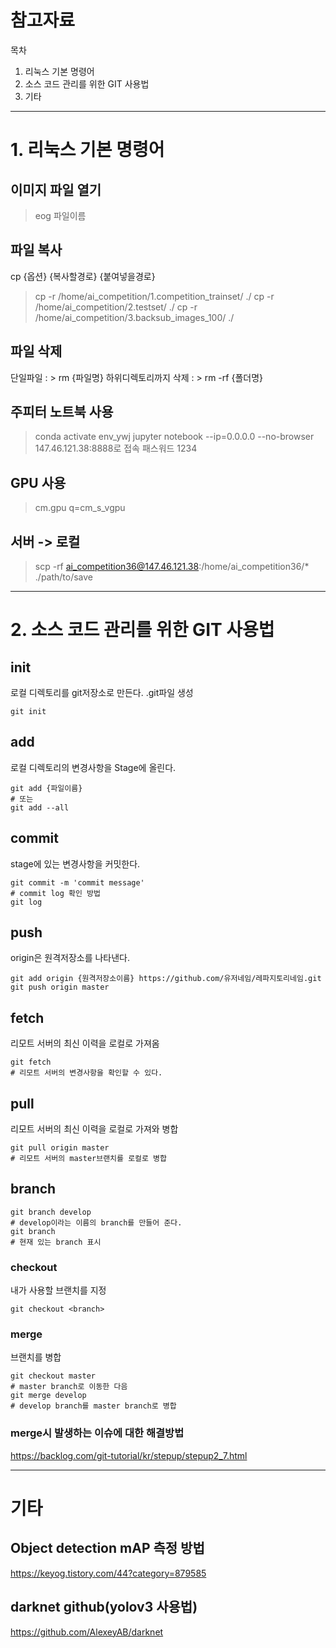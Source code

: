 # 참고자료
목차
1. 리눅스 기본 명령어
2. 소스 코드 관리를 위한 GIT 사용법
3. 기타

---

# 1. 리눅스 기본 명령어
## 이미지 파일 열기 
> eog 파일이름

## 파일 복사
cp {옵션} {복사할경로} {붙여넣을경로}
> cp -r /home/ai_competition/1.competition_trainset/ ./
> cp -r /home/ai_competition/2.testset/ ./
> cp -r /home/ai_competition/3.backsub_images_100/ ./

## 파일 삭제 
단일파일 : > rm {파일명}
하위디렉토리까지 삭제 : > rm -rf {폴더명}

## 주피터 노트북 사용 
> conda activate env_ywj
> jupyter notebook --ip=0.0.0.0 --no-browser
> 147.46.121.38:8888로 접속
> 패스워드 1234

## GPU 사용 
> cm.gpu q=cm_s_vgpu

## 서버 -> 로컬 
> scp -rf ai_competition36@147.46.121.38:/home/ai_competition36/* ./path/to/save

---

# 2. 소스 코드 관리를 위한 GIT 사용법
## init
로컬 디렉토리를 git저장소로 만든다. .git파일 생성
```
git init
```
## add
로컬 디렉토리의 변경사항을 Stage에 올린다.
```
git add {파일이름}
# 또는
git add --all
```
## commit
stage에 있는 변경사항을 커밋한다.
```
git commit -m 'commit message'
# commit log 확인 방법
git log
```
## push
origin은 원격저장소를 나타낸다.
```
git add origin {원격저장소이름} https://github.com/유저네임/레파지토리네임.git
git push origin master
```
## fetch
리모트 서버의 최신 이력을 로컬로 가져옴
```
git fetch
# 리모트 서버의 변경사항을 확인할 수 있다.
```
## pull
리모트 서버의 최신 이력을 로컬로 가져와 병합
```
git pull origin master
# 리모트 서버의 master브랜치를 로컬로 병합
```
## branch
```
git branch develop
# develop이라는 이름의 branch를 만들어 준다.
git branch
# 현재 있는 branch 표시
```
### checkout
내가 사용할 브랜치를 지정
```
git checkout <branch>
```
### merge
브랜치를 병합
```
git checkout master
# master branch로 이동한 다음
git merge develop
# develop branch를 master branch로 병합
```
### merge시 발생하는 이슈에 대한 해결방법
https://backlog.com/git-tutorial/kr/stepup/stepup2_7.html

---

# 기타
## Object detection mAP 측정 방법
https://keyog.tistory.com/44?category=879585

## darknet github(yolov3 사용법)
https://github.com/AlexeyAB/darknet